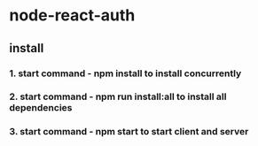# node-react-auth

## install

### 1. start command - npm install to install concurrently

### 2. start command - npm run install:all to install all dependencies

### 3. start command - npm start to start client and server
